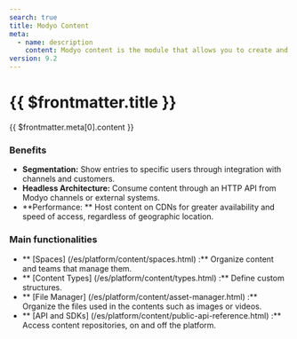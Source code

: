 ```yaml
---
search: true
title: Modyo Content
meta:
  - name: description
    content: Modyo content is the module that allows you to create and manage dynamic content repositories called spaces. In a space you can create posts, segmented by content types. The type of content defines the basic structure, with its requirements and validations to publish an entry.
version: 9.2
---
```


# {{ $frontmatter.title }}

{{ $frontmatter.meta[0].content }}

### Benefits
- **Segmentation:** Show entries to specific users through integration with channels and customers.
- **Headless Architecture:** Consume content through an HTTP API from Modyo channels or external systems.
- **Performance: ** Host content on CDNs for greater availability and speed of access, regardless of geographic location.

### Main functionalities

- ** [Spaces] (/es/platform/content/spaces.html) :** Organize content and teams that manage them.
- ** [Content Types] (/es/platform/content/types.html) :** Define custom structures.
- ** [File Manager] (/es/platform/content/asset-manager.html) :** Organize the files used in the contents such as images or videos.
- ** [API and SDKs] (/es/platform/content/public-api-reference.html) :** Access content repositories, on and off the platform.
